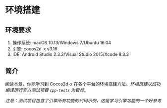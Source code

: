 # 环境搭建

## 环境要求

1. 操作系统: macOS 10.13/Windows 7/Ubuntu 16.04
1. 引擎: cocos2d-x v3.16
1. IDE: Android Studio 2.3.3/Visual Studio 2015/Xcode 8.3.3

## 简介

阅读本章，你能学习到 Cocos2d-x 在各个平台的环境搭建方法，_环境搭建以成功编译运行官方测试项目 `cpp-tests` 为目标_。

_注意：测试项目包含了引擎所有功能的代码示例，这是学习引擎功能的一个好参考_